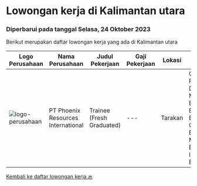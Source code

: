 
  # Lowongan kerja di Kalimantan utara

  ### Diperbarui pada tanggal Selasa, 24 Oktober 2023

  Berikut merupakan daftar lowongan kerja yang ada di Kalimantan utara

  |Logo Perusahaan | Nama Perusahaan | Judul Pekerjaan | Gaji Pekerjaan | Lokasi | Deskripsi | Tanggal diunggah | Pranala |
  | -------------- | --------------- | --------------- | --------- | --------- | -------------- | ------- | ----------- |
  |![logo-perusahaan](https://i.ibb.co/sqvTCh9/112815900-stock-vector-no-image-available-icon-flat-vector.webp)|PT Phoenix Resources International|Trainee  (Fresh Graduated)|---|Tarakan|Graduate From Discipline :• Mechanical Engineering• Electrical Engineering• Chemical Engineering• Mechatronic Engineering• Industrial Engineering•...|Kamis, 28 September 2023|https://www.jobstreet.co.id/id/job/trainee-fresh-graduated-4483228?token=0~b99ede14-40b4-494a-b6ce-1044198fd03f&sectionRank=1&jobId=jobstreet-id-job-4483228|


  [Kembali ke daftar lowongan kerja 🔙](../README.md#daftar-lowongan-kerja)
  